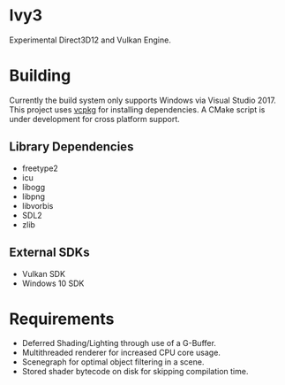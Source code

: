 # Ivy3
Experimental Direct3D12 and Vulkan Engine.

# Building
Currently the build system only supports Windows via Visual Studio 2017. This project uses [vcpkg](https://github.com/Microsoft/vcpkg) for installing dependencies. A CMake script is under development for cross platform support.

## Library Dependencies
* freetype2
* icu
* libogg
* libpng
* libvorbis 
* SDL2
* zlib

## External SDKs
* Vulkan SDK
* Windows 10 SDK

# Requirements
* Deferred Shading/Lighting through use of a G-Buffer. 
* Multithreaded renderer for increased CPU core usage.
* Scenegraph for optimal object filtering in a scene.
* Stored shader bytecode on disk for skipping compilation time.